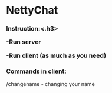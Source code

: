 # NettyChat

<h3>Instruction:<.h3>
  <p>-Run server</p>
 <p>-Run client (as much as you need)</p>

<h3>Commands in client:</h3>
  <p>/changename <your name>  - changing your name</p>
